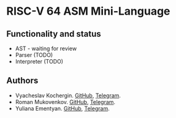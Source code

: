 # RISC-V 64 ASM Mini-Language

## Functionality and status
* AST - waiting for review
* Parser (TODO)
* Interpreter (TODO)

## Authors
* Vyacheslav Kochergin. [GitHub](https://github.com/VyacheslavIurevich), [Telegram](https://t.me/se4life).
* Roman Mukovenkov. [GitHub](https://github.com/Mukovenkov-Roman-Sergeyevich), [Telegram](https://t.me/RISCVEnjoyer).
* Yuliana Ementyan. [GitHub](https://github.com/lublu-pitsu), [Telegram](https://t.me/lublu_pitsy). 